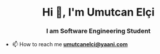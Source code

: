 <h1 align="center">Hi 👋, I'm Umutcan Elçi</h1>
<h3 align="center">I am Software Engineering Student</h3>

<!--<p align="left"> <img src="https://komarev.com/ghpvc/?username=umutcanelci&label=Profile%20views&color=0e75b6&style=flat" alt="umutcanelci" /> </p>-->



- 📫 How to reach me **umutcanelci@yaani.com**


